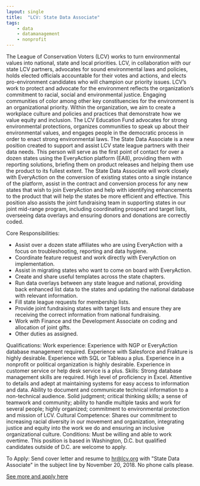 ```yaml
---
layout: single
title:  "LCV: State Data Associate"
tags: 
    - data
    - datamanagement
    - nonprofit
---
```


The League of Conservation Voters (LCV) works to turn environmental values into national, state and local priorities. LCV, in collaboration with our state LCV partners, advocates for sound environmental laws and policies, holds elected officials accountable for their votes and actions, and elects pro-environment candidates who will champion our priority issues.
LCV’s work to protect and advocate for the environment reflects the organization’s commitment to racial, social and environmental justice. Engaging communities of color among other key constituencies for the environment is an organizational priority. Within the organization, we aim to create a workplace culture and policies and practices that demonstrate how we value equity and inclusion.
The LCV Education Fund advocates for strong environmental protections, organizes communities to speak up about their environmental values, and engages people in the democratic process in order to enact strong environmental laws.
The State Data Associate is a new position created to support and assist LCV state league partners with their data needs. This person will serve as the first point of contact for over a dozen states using the EveryAction platform (EA8), providing them with reporting solutions, briefing them on product releases and helping them use the product to its fullest extent. The State Data Associate will work closely with EveryAction on the conversion of existing states onto a single instance of the platform, assist in the contract and conversion process for any new states that wish to join EveryAction and help with identifying enhancements to the product that will help the states be more efficient and effective. This position also assists the joint fundraising team in supporting states in our joint mid-range program, including coordinating prospect and target lists, overseeing data overlays and ensuring donors and donations are correctly coded.

Core Responsibilities:
* Assist over a dozen state affiliates who are using EveryAction with a focus on troubleshooting, reporting and data hygiene.
* Coordinate feature request and work directly with EveryAction on implementation.
* Assist in migrating states who want to come on board with EveryAction.
* Create and share useful templates across the state chapters.
* Run data overlays between any state league and national, providing back enhanced list data to the states and updating the national database with relevant information.
* Fill state league requests for membership lists.
* Provide joint fundraising states with target lists and ensure they are receiving the correct information from national fundraising.
* Work with Finance and the Development Associate on coding and allocation of joint gifts.
* Other duties as assigned.
 
Qualifications:
Work experience: Experience with NGP or EveryAction database management required. Experience with Salesforce and Frakture is highly desirable. Experience with SQL or Tableau a plus. Experience in a nonprofit or political organization is highly desirable. Experience in customer service or help desk service is a plus.
Skills: Strong database management skills are required. High level of proficiency in Excel. Attentive to details and adept at maintaining systems for easy access to information and data. Ability to document and communicate technical information to a non-technical audience. Solid judgment; critical thinking skills; a sense of teamwork and community; ability to handle multiple tasks and work for several people; highly organized; commitment to environmental protection and mission of LCV.
Cultural Competence: Shares our commitment to increasing racial diversity in our movement and organization, integrating justice and equity into the work we do and ensuring an inclusive organizational culture.
Conditions: Must be willing and able to work overtime. This position is based in Washington, D.C. but qualified candidates outside of D.C. are welcome to apply.

To Apply:  Send cover letter and resume to hr@lcv.org with "State Data Associate" in the subject line by November 20, 2018. No phone calls please.

[See more and apply here](https://www.lcv.org/jobs/lcv-job-openings/state-data-associate/)
